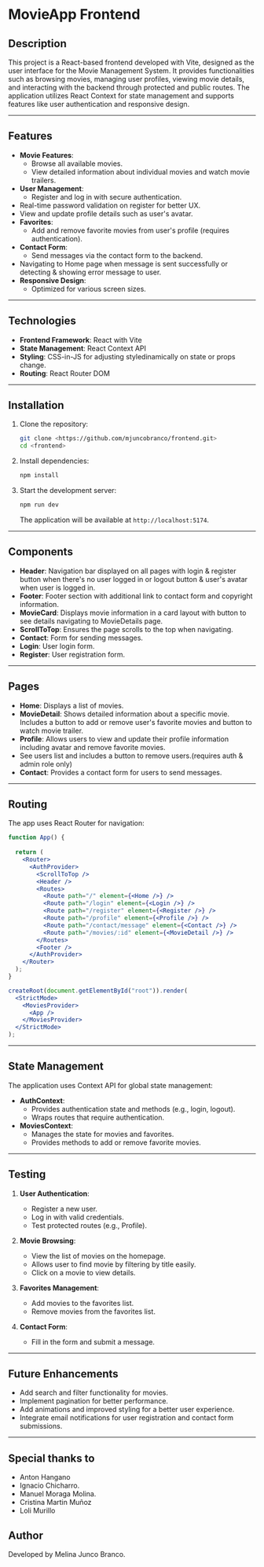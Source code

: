 # MovieApp Frontend

## Description

This project is a React-based frontend developed with Vite, designed as the user interface for the Movie Management System. It provides functionalities such as browsing movies, managing user profiles, viewing movie details, and interacting with the backend through protected and public routes. The application utilizes React Context for state management and supports features like user authentication and responsive design.

---

## Features

- **Movie Features**:
  - Browse all available movies.
  - View detailed information about individual movies and watch movie trailers.
- **User Management**:
  - Register and log in with secure authentication.
-  Real-time password validation on register for better UX.
- View and update profile details such as user's avatar.
- **Favorites**:
  - Add and remove favorite movies from user's profile (requires authentication).
- **Contact Form**:
  - Send messages via the contact form to the backend.
- Navigating to Home page when message is sent successfully or detecting & showing error message to user.
- **Responsive Design**:
  - Optimized for various screen sizes.

---

## Technologies

- **Frontend Framework**: React with Vite
- **State Management**: React Context API
- **Styling**: CSS-in-JS for adjusting styledinamically on state or props change.
- **Routing**: React Router DOM

---

## Installation

1. Clone the repository:

   ```bash
   git clone <https://github.com/mjuncobranco/frontend.git>
   cd <frontend>
   ```

2. Install dependencies:

   ```bash
   npm install
   ```

3. Start the development server:

   ```bash
   npm run dev
   ```

   The application will be available at `http://localhost:5174`.

---

## Components

- **Header**: Navigation bar displayed on all pages with login & register button when there's no user logged in or logout button & user's avatar when user is logged in.
- **Footer**: Footer section with additional link to contact form and copyright information.
- **MovieCard**: Displays movie information in a card layout with button to see details navigating to MovieDetails page.
- **ScrollToTop**: Ensures the page scrolls to the top when navigating.
- **Contact**: Form for sending messages.
- **Login**: User login form.
- **Register**: User registration form.

---

## Pages

- **Home**: Displays a list of movies.
- **MovieDetail**: Shows detailed information about a specific movie. Includes a button to add or remove user's favorite movies and button to watch movie trailer. 
- **Profile**: Allows users to view and update their profile information including avatar and remove favorite movies.
- See users list and includes a button to remove users.(requires auth & admin role only)
- **Contact**: Provides a contact form for users to send messages.

---

## Routing

The app uses React Router for navigation:

```jsx
function App() {
  
  return (
    <Router>
      <AuthProvider>
        <ScrollToTop />
        <Header />
        <Routes>
          <Route path="/" element={<Home />} />
          <Route path="/login" element={<Login />} />
          <Route path="/register" element={<Register />} />
          <Route path="/profile" element={<Profile />} />
          <Route path="/contact/message" element={<Contact />} />
          <Route path="/movies/:id" element={<MovieDetail />} />
        </Routes>
        <Footer />
      </AuthProvider>
    </Router>
  );
}

createRoot(document.getElementById("root")).render(
  <StrictMode>
    <MoviesProvider>
      <App />
    </MoviesProvider>
  </StrictMode>
);
```

---

## State Management

The application uses Context API for global state management:

- **AuthContext**:
  - Provides authentication state and methods (e.g., login, logout).
  - Wraps routes that require authentication.
- **MoviesContext**:
  - Manages the state for movies and favorites.
  - Provides methods to add or remove favorite movies.

---

## Testing

1. **User Authentication**:
   - Register a new user.
   - Log in with valid credentials.
   - Test protected routes (e.g., Profile).

2. **Movie Browsing**:
   - View the list of movies on the homepage.
   - Allows user to find movie by filtering by title easily.
   - Click on a movie to view details.

3. **Favorites Management**:
   - Add movies to the favorites list.
   - Remove movies from the favorites list.

4. **Contact Form**:
   - Fill in the form and submit a message.

---

## Future Enhancements

- Add search and filter functionality for movies.
- Implement pagination for better performance.
- Add animations and improved styling for a better user experience.
- Integrate email notifications for user registration and contact form submissions.

---
## Special thanks to
- Anton Hangano
- Ignacio Chicharro.
- Manuel Moraga Molina.
- Cristina Martin Muñoz
- Loli Murillo

## Author

Developed by Melina Junco Branco.


